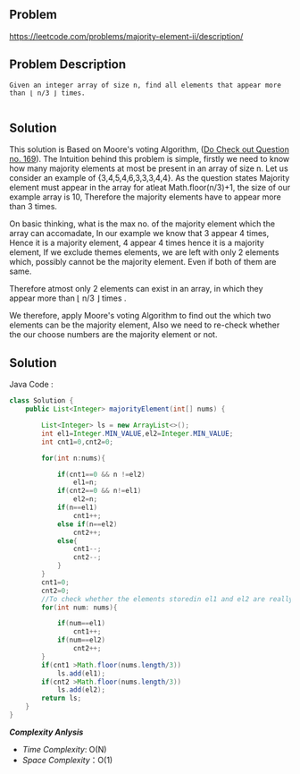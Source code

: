 ## Problem

https://leetcode.com/problems/majority-element-ii/description/

## Problem Description

```
Given an integer array of size n, find all elements that appear more than ⌊ n/3 ⌋ times.


```

## Solution

This solution is Based on Moore's voting Algorithm, ([Do Check out  Question no. 169](https://leetcode.com/problems/majority-element/description/)). The Intuition behind this problem is simple, firstly we need to know how many majority elements at most be present in an array of size n. Let us consider an example of {3,4,5,4,6,3,3,3,4,4}. As the question states Majority element must appear in the array for atleat 
Math.floor(n/3)+1, the size of our example array is 10, Therefore the majority  elements have to appear more than 3 times. 

On basic thinking, what is the max no. of the majority element which the array can accomadate, In our example we know that 3 appear 4 times, Hence it is a majority element, 4 appear 4 times hence it is a majority element, If we exclude themes elements, we are left with only 2 elements which, possibly cannot be the majority element. Even if both of them are same.

Therefore atmost only 2 elements can exist in an array, in which they appear more than ⌊ n/3 ⌋ times . 

We therefore, apply Moore's voting Algorithm to find out the which two elements can be the majority element, Also we need to re-check whether the our choose numbers are the majority element or not.

## Solution

Java Code :

```java
class Solution {
    public List<Integer> majorityElement(int[] nums) {

        List<Integer> ls = new ArrayList<>();
        int el1=Integer.MIN_VALUE,el2=Integer.MIN_VALUE;
        int cnt1=0,cnt2=0;

        for(int n:nums){

            if(cnt1==0 && n !=el2)
                el1=n;
            if(cnt2==0 && n!=el1)
                el2=n;
            if(n==el1)
                cnt1++;
            else if(n==el2)
                cnt2++;
            else{
                cnt1--;
                cnt2--;
            }
        }
        cnt1=0;
        cnt2=0;
        //To check whether the elements storedin el1 and el2 are really the majority element or not,if yes they will be added in the list
        for(int num: nums){

            if(num==el1)
                cnt1++;
            if(num==el2)
                cnt2++;
        }
        if(cnt1 >Math.floor(nums.length/3))
            ls.add(el1);
        if(cnt2 >Math.floor(nums.length/3))
            ls.add(el2);
        return ls;
    }
}
```

**_Complexity Anlysis_**

- _Time Complexity_: O(N)
- _Space Complexity_：O(1)
